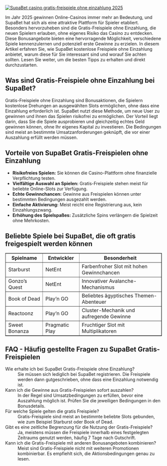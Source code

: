 [![SupaBet casino gratis-freispiele ohne einzahlung 2025](https://123-caf.pages.dev/gitsignup.png)](https://vrmoo.ru/Bt82HjjY)

<div>   <p>Im Jahr 2025 gewinnen Online-Casinos immer mehr an Bedeutung, und SupaBet hat sich als eine attraktive Plattform für Spieler etabliert. Besonders hervorzuheben sind die Gratis-Freispiele ohne Einzahlung, die neuen Spielern erlauben, ohne eigenes Risiko das Casino zu entdecken. Diese Bonusangebote bieten eine hervorragende Möglichkeit, verschiedene Spiele kennenzulernen und potenziell erste Gewinne zu erzielen. In diesem Artikel erfahren Sie, wie SupaBet kostenlose Freispiele ohne Einzahlung anbietet, warum diese für Sie interessant sind und worauf Sie achten sollten. Lesen Sie weiter, um die besten Tipps zu erhalten und direkt durchzustarten.</p>    <h2>Was sind Gratis-Freispiele ohne Einzahlung bei SupaBet?</h2>   <p>Gratis-Freispiele ohne Einzahlung sind Bonusaktionen, die Spielern kostenlose Drehungen an ausgewählten Slots ermöglichen, ohne dass eine Einzahlung erforderlich ist. SupaBet nutzt diese Methode, um neue User zu gewinnen und ihnen das Spielen risikofrei zu ermöglichen. Der Vorteil liegt darin, dass Sie die Spiele ausprobieren und gleichzeitig echtes Geld gewinnen können, ohne Ihr eigenes Kapital zu investieren. Die Bedingungen sind meist an bestimmte Umsatzanforderungen geknüpft, die vor einer Auszahlung erfüllt werden müssen.</p>    <h2>Vorteile von SupaBet Gratis-Freispielen ohne Einzahlung</h2>   <ul>     <li><strong>Risikofreies Spielen:</strong> Sie können die Casino-Plattform ohne finanzielle Verpflichtung testen.</li>     <li><strong>Vielfältige Auswahl an Spielen:</strong> Gratis-Freispiele stehen meist für beliebte Online-Slots zur Verfügung.</li>     <li><strong>Echte Gewinnchancen:</strong> Gewinne aus Freispielen können unter bestimmten Bedingungen ausgezahlt werden.</li>     <li><strong>Einfache Aktivierung:</strong> Meist reicht eine Registrierung aus, kein Einzahlungszwang.</li>     <li><strong>Erhöhung des Spielspaßes:</strong> Zusätzliche Spins verlängern die Spielzeit ohne Mehrkosten.</li>   </ul>    <h2>Beliebte Spiele bei SupaBet, die oft gratis freigespielt werden können</h2>   <table border="1" cellpadding="5" cellspacing="0">     <thead>       <tr>         <th>Spielname</th>         <th>Entwickler</th>         <th>Besonderheit</th>       </tr>     </thead>     <tbody>       <tr>         <td>Starburst</td>         <td>NetEnt</td>         <td>Farbenfroher Slot mit hohen Gewinnchancen</td>       </tr>       <tr>         <td>Gonzo’s Quest</td>         <td>NetEnt</td>         <td>Innovativer Avalanche-Mechanismus</td>       </tr>       <tr>         <td>Book of Dead</td>         <td>Play’n GO</td>         <td>Beliebtes ägyptisches Themen-Abenteuer</td>       </tr>       <tr>         <td>Reactoonz</td>         <td>Play’n GO</td>         <td>Cluster-Mechanik und aufregende Gewinne</td>       </tr>       <tr>         <td>Sweet Bonanza</td>         <td>Pragmatic Play</td>         <td>Fruchtiger Slot mit Multiplikatoren</td>       </tr>     </tbody>   </table>    <h2>FAQ - Häufig gestellte Fragen zu SupaBet Gratis-Freispielen</h2>   <dl>     <dt>Wie erhalte ich bei SupaBet Gratis-Freispiele ohne Einzahlung?</dt>     <dd>Sie müssen sich lediglich bei SupaBet registrieren. Die Freispiele werden dann gutgeschrieben, ohne dass eine Einzahlung notwendig ist.</dd>        <dt>Kann ich die Gewinne aus Gratis-Freispielen sofort auszahlen?</dt>     <dd>In der Regel sind Umsatzbedingungen zu erfüllen, bevor eine Auszahlung möglich ist. Prüfen Sie die jeweiligen Bedingungen in den Bonusdetails.</dd>        <dt>Für welche Spiele gelten die gratis Freispiele?</dt>     <dd>Gratis-Freispiele sind meist an bestimmte beliebte Slots gebunden, wie zum Beispiel Starburst oder Book of Dead.</dd>        <dt>Gibt es eine zeitliche Begrenzung für die Nutzung der Gratis-Freispiele?</dt>     <dd>Ja, meistens müssen die Freispiele innerhalb eines festgelegten Zeitraums genutzt werden, häufig 7 Tage nach Gutschrift.</dd>        <dt>Kann ich die Gratis-Freispiele mit anderen Bonusangeboten kombinieren?</dt>     <dd>Meist sind Gratis-Freispiele nicht mit weiteren Promotionen kombinierbar. Es empfiehlt sich, die Aktionsbedingungen genau zu lesen.</dd>   </dl>   </div>